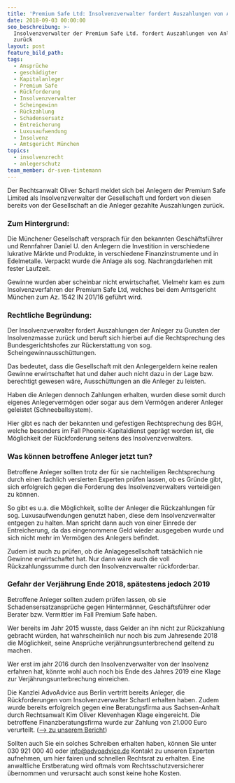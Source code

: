 ```yaml
---
title: 'Premium Safe Ltd: Insolvenzverwalter fordert Auszahlungen von Anlegern zurück'
date: 2018-09-03 00:00:00
seo_beschreibung: >-
  Insolvenzverwalter der Premium Safe Ltd. fordert Auszahlungen von Anlegern
  zurück
layout: post
feature_bild_path:
tags:
  - Ansprüche
  - geschädigter
  - Kapitalanleger
  - Premium Safe
  - Rückforderung
  - Insolvenzverwalter
  - Scheingewinn
  - Rückzahlung
  - Schadensersatz
  - Entreicherung
  - Luxusaufwendung
  - Insolvenz
  - Amtsgericht München
topics:
  - insolvenzrecht
  - anlegerschutz
team_member: dr-sven-tintemann
---
```


Der Rechtsanwalt Oliver Schartl meldet sich bei Anlegern der Premium Safe Limited als Insolvenzverwalter der Gesellschaft und fordert von diesen bereits von der Gesellschaft an die Anleger gezahlte Auszahlungen zurück.

### Zum Hintergrund:

Die Münchener Gesellschaft versprach für den bekannten Geschäftsführer und Rennfahrer Daniel U. den Anlegern die Investition in verschiedene lukrative Märkte und Produkte, in verschiedene Finanzinstrumente und in Edelmetalle. Verpackt wurde die Anlage als sog. Nachrangdarlehen mit fester Laufzeit.

Gewinne wurden aber scheinbar nicht erwirtschaftet. Vielmehr kam es zum Insolvenzverfahren der Premium Safe Ltd, welches bei dem Amtsgericht München zum Az. 1542 IN 201/16 geführt wird.

### Rechtliche Begründung:

Der Insolvenzverwalter fordert Auszahlungen der Anleger zu Gunsten der Insolvenzmasse zurück und beruft sich hierbei auf die Rechtsprechung des Bundesgerichtshofes zur Rückerstattung von sog. Scheingewinnausschüttungen.

Das bedeutet, dass die Gesellschaft mit den Anlegergeldern keine realen Gewinne erwirtschaftet hat und daher auch nicht dazu in der Lage bzw. berechtigt gewesen wäre, Ausschüttungen an die Anleger zu leisten.

Haben die Anlegen dennoch Zahlungen erhalten, wurden diese somit durch eigenes Anlegervermögen oder sogar aus dem Vermögen anderer Anleger geleistet (Schneeballsystem).

Hier gibt es nach der bekannten und gefestigen Rechtsprechung des BGH, welche besonders im Fall Phoenix-Kapitaldienst geprägt worden ist, die Möglichkeit der Rückforderung seitens des Insolvenzverwalters.

### Was können betroffene Anleger jetzt tun?

Betroffene Anleger sollten trotz der für sie nachteiligen Rechtsprechung durch einen fachlich versierten Experten prüfen lassen, ob es Gründe gibt, sich erfolgreich gegen die Forderung des Insolvenzverwalters verteidigen zu können.

So gibt es u.a. die Möglichkeit, sollte der Anleger die Rückzahlungen für sog. Luxusaufwendungen genutzt haben, diese dem Insolvenzverwalter entgegen zu halten. Man spricht dann auch von einer Einrede der Entreicherung, da das eingenommene Geld wieder ausgegeben wurde und sich nicht mehr im Vermögen des Anlegers befindet.

Zudem ist auch zu prüfen, ob die Anlagegesellschaft tatsächlich nie Gewinne erwirtschaftet hat. Nur dann wäre auch die voll Rückzahlungssumme durch den Insolvenzverwalter rückforderbar.

### Gefahr der Verjährung Ende 2018, spätestens jedoch 2019

Betroffene Anleger sollten zudem prüfen lassen, ob sie Schadensersatzansprüche gegen Hintermänner, Geschäftsführer oder Berater bzw. Vermittler im Fall Premium Safe haben.

Wer bereits im Jahr 2015 wusste, dass Gelder an ihn nicht zur Rückzahlung gebracht würden, hat wahrscheinlich nur noch bis zum Jahresende 2018 die Möglichkeit, seine Ansprüche verjährungsunterbrechend geltend zu machen.

Wer erst im jahr 2016 durch den Insolvenzverwalter von der Insolvenz erfahren hat, könnte wohl auch noch bis Ende des Jahres 2019 eine Klage zur Verjährungsunterbrechung einreichen.

Die Kanzlei AdvoAdvice aus Berlin vertritt bereits Anleger, die Rückforderungen vom Insolvenzverwalter Schartl erhalten haben. Zudem wurde bereits erfolgreich gegen eine Beratungsfirma aus Sachsen-Anhalt durch Rechtsanwalt Kim Oliver Klevenhagen Klage eingereicht. Die betroffene Finanzberatungsfirma wurde zur Zahlung von 21.000 Euro verurteilt. ([–&gt; zu unserem Bericht](/blog/landgericht-magdeburg-verurteilt-premium-safe-vermittler-zum-schadensersatz/))

Sollten auch Sie ein solches Schreiben erhalten haben, können Sie unter 030 921 000 40 oder info@advoadvice.de Kontakt zu unseren Experten aufnehmen, um hier fairen und schnellen Rechtsrat zu erhalten. Eine anwaltliche Erstberatung wird oftmals vom Rechtsschutzversicherer übernommen und verursacht auch sonst keine hohe Kosten.